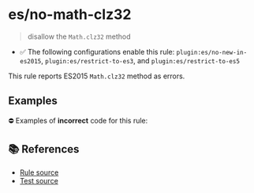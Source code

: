 # es/no-math-clz32
> disallow the `Math.clz32` method

- ✅ The following configurations enable this rule: `plugin:es/no-new-in-es2015`, `plugin:es/restrict-to-es3`, and `plugin:es/restrict-to-es5`

This rule reports ES2015 `Math.clz32` method as errors.

## Examples

⛔ Examples of **incorrect** code for this rule:

<eslint-playground type="bad" code="/*eslint es/no-math-clz32: error */
const n = Math.clz32(value)
" />

## 📚 References

- [Rule source](https://github.com/mysticatea/eslint-plugin-es/blob/v3.0.1/lib/rules/no-math-clz32.js)
- [Test source](https://github.com/mysticatea/eslint-plugin-es/blob/v3.0.1/tests/lib/rules/no-math-clz32.js)

